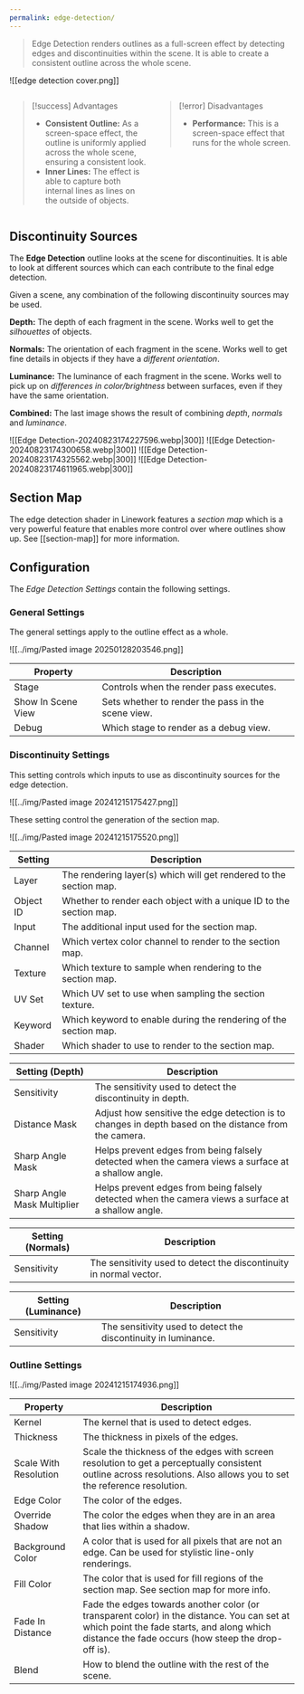 ```yaml
---
permalink: edge-detection/
---
```


> Edge Detection renders outlines as a full-screen effect by detecting edges and discontinuities within the scene. It is able to create a consistent outline across the whole scene.

![[edge detection cover.png]]

<div style="display:flex; gap: 1rem;">

<div style="flex-basis: 0;flex-grow: 1;">

> [!success] Advantages
> - **Consistent Outline:** As a screen-space effect, the outline is uniformly applied across the whole scene, ensuring a consistent look.
> - **Inner Lines:** The effect is able to capture both internal lines as lines on the outside of objects.

</div>
<div style="flex-basis: 0;flex-grow: 1;">

> [!error] Disadvantages
> - **Performance:** This is a screen-space effect that runs for the whole screen.

</div>

</div>

## Discontinuity Sources
The **Edge Detection** outline looks at the scene for discontinuities. It is able to look at different sources which can each contribute to the final edge detection.

Given a scene, any combination of the following discontinuity sources may be used.

**Depth:**
The depth of each fragment in the scene. Works well to get the *silhouettes* of objects.

**Normals:**
The orientation of each fragment in the scene. Works well to get fine details in objects if they have a *different orientation*.

**Luminance:**
The luminance of each fragment in the scene. Works well to pick up on *differences in color/brightness* between surfaces, even if they have the same orientation.

**Combined:**
The last image shows the result of combining *depth*, *normals* and *luminance*.

<div class="images-row">
![[Edge Detection-20240823174227596.webp|300]]
![[Edge Detection-20240823174300658.webp|300]]
![[Edge Detection-20240823174325562.webp|300]]
![[Edge Detection-20240823174611965.webp|300]]
</div>

## Section Map

The edge detection shader in Linework features a *section map* which is a very powerful feature that enables more control over where outlines show up. See [[section-map]] for more information.

## Configuration
The *Edge Detection Settings* contain the following settings.

### General Settings
The general settings apply to the outline effect as a whole.

![[../img/Pasted image 20250128203546.png]]

| **Property**       | **Description**                                    |
| ------------------ | -------------------------------------------------- |
| Stage              | Controls when the render pass executes.            |
| Show In Scene View | Sets whether to render the pass in the scene view. |
| Debug              | Which stage to render as a debug view.             |

### Discontinuity Settings

This setting controls which inputs to use as discontinuity sources for the edge detection.

![[../img/Pasted image 20241215175427.png]]

These setting control the generation of the section map.

![[../img/Pasted image 20241215175520.png]]

| **Setting** | **Description**                                                    |
| ----------- | ------------------------------------------------------------------ |
| Layer       | The rendering layer(s) which will get rendered to the section map. |
| Object ID   | Whether to render each object with a unique ID to the section map. |
| Input       | The additional input used for the section map.                     |
| Channel     | Which vertex color channel to render to the section map.           |
| Texture     | Which texture to sample when rendering to the section map.         |
| UV Set      | Which UV set to use when sampling the section texture.             |
| Keyword     | Which keyword to enable during the rendering of the section map.   |
| Shader      | Which shader to use to render to the section map.                  |


| **Setting (Depth)**         | **Description**                                                                                       |
| --------------------------- | ----------------------------------------------------------------------------------------------------- |
| Sensitivity                 | The sensitivity used to detect the discontinuity in depth.                                            |
| Distance Mask               | Adjust how sensitive the edge detection is to changes in depth based on the distance from the camera. |
| Sharp Angle Mask            | Helps prevent edges from being falsely detected when the camera views a surface at a shallow angle.   |
| Sharp Angle Mask Multiplier | Helps prevent edges from being falsely detected when the camera views a surface at a shallow angle.   |

| **Setting (Normals)** | **Description**                                                    |
| --------------------- | ------------------------------------------------------------------ |
| Sensitivity           | The sensitivity used to detect the discontinuity in normal vector. |

| **Setting (Luminance)** | **Description**                                                |
| ----------------------- | -------------------------------------------------------------- |
| Sensitivity             | The sensitivity used to detect the discontinuity in luminance. |


### Outline Settings

![[../img/Pasted image 20241215174936.png]]

| **Property**          | **Description**                                                                                                                                                                                |
| --------------------- | ---------------------------------------------------------------------------------------------------------------------------------------------------------------------------------------------- |
| Kernel                | The kernel that is used to detect edges.                                                                                                                                                       |
| Thickness             | The thickness in pixels of the edges.                                                                                                                                                          |
| Scale With Resolution | Scale the thickness of the edges with screen resolution to get a perceptually consistent outline across resolutions. Also allows you to set the reference resolution.                          |
| Edge Color            | The color of the edges.                                                                                                                                                                        |
| Override Shadow       | The color the edges when they are in an area that lies within a shadow.                                                                                                                        |
| Background Color      | A color that is used for all pixels that are not an edge. Can be used for stylistic line-only renderings.                                                                                      |
| Fill Color            | The color that is used for fill regions of the section map. See section map for more info.                                                                                                     |
| Fade In Distance      | Fade the edges towards another color (or transparent color) in the distance. You can set at which point the fade starts, and along which distance the fade occurs (how steep the drop-off is). |
| Blend                 | How to blend the outline with the rest of the scene.                                                                                                                                           |


